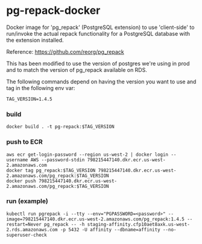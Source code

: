 # pg-repack-docker

Docker image for 'pg_repack' (PostgreSQL extension) to use 'client-side' to run/invoke the actual repack functionality 
for a PostgreSQL database with the extension installed.

Reference: https://github.com/reorg/pg_repack

This has been modified to use the version of postgres we're using in prod and to match the version of pg_repack available on RDS.

The following commands depend on having the version you want to use and tag in the following env var:

    TAG_VERSION=1.4.5

### build

    docker build . -t pg-repack:$TAG_VERSION

### push to ECR

    aws ecr get-login-password --region us-west-2 | docker login --username AWS --password-stdin 798215447140.dkr.ecr.us-west-2.amazonaws.com
    docker tag pg_repack:$TAG_VERSION 798215447140.dkr.ecr.us-west-2.amazonaws.com/pg_repack:$TAG_VERSION
    docker push 798215447140.dkr.ecr.us-west-2.amazonaws.com/pg_repack:$TAG_VERSION
    
### run (example)
    
    kubectl run pgrepack -i --tty --env="PGPASSWORD=<password>" --image=798215447140.dkr.ecr.us-west-2.amazonaws.com/pg_repack:1.4.5 --restart=Never pg_repack -- -h staging-affinity.cfp10aet8axk.us-west-2.rds.amazonaws.com -p 5432 -U affinity --dbname=affinity --no-superuser-check

